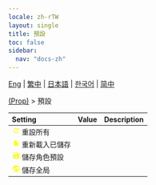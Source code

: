 ```yaml
---
locale: zh-rTW
layout: single
title: 預設
toc: false
sidebar:
  nav: "docs-zh"
---
```

[Eng](/dancexr/menu/2025.4/prop/actor_presets) | [繁中](/tw/dancexr/menu/2025.4/prop/actor_presets) | [日本語](/jp/dancexr/menu/2025.4/prop/actor_presets) | [한국어](/kr/dancexr/menu/2025.4/prop/actor_presets) | [简中](/zh/dancexr/menu/2025.4/prop/actor_presets)

[(Prop)](../menu#(Prop)) > 預設



| Setting | Value | Description |
| :--- | --- | :--- |
|<nobr>![refresh icon](/images/icon/ic_refresh.png) 重設所有</nobr>|| 
|<nobr>![file icon](/images/icon/ic_file.png) 重新載入已儲存</nobr>|| 
|<nobr>![save icon](/images/icon/ic_save.png) 儲存角色預設</nobr>|| 
|<nobr>![globe icon](/images/icon/ic_globe.png) 儲存全局</nobr>|| 
